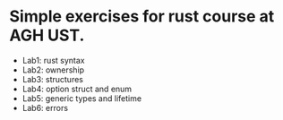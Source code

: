 # Simple exercises for rust course at AGH UST.
- Lab1: rust syntax
- Lab2: ownership
- Lab3: structures
- Lab4: option struct and enum
- Lab5: generic types and lifetime
- Lab6: errors
